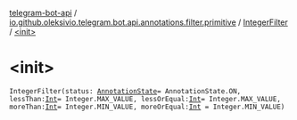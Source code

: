 [telegram-bot-api](../../index.md) / [io.github.oleksivio.telegram.bot.api.annotations.filter.primitive](../index.md) / [IntegerFilter](index.md) / [&lt;init&gt;](./-init-.md)

# &lt;init&gt;

`IntegerFilter(status: `[`AnnotationState`](../../io.github.oleksivio.telegram.bot.api.model.annotation/-annotation-state/index.md)` = AnnotationState.ON, lessThan: `[`Int`](https://kotlinlang.org/api/latest/jvm/stdlib/kotlin/-int/index.html)` = Integer.MAX_VALUE, lessOrEqual: `[`Int`](https://kotlinlang.org/api/latest/jvm/stdlib/kotlin/-int/index.html)` = Integer.MAX_VALUE, moreThan: `[`Int`](https://kotlinlang.org/api/latest/jvm/stdlib/kotlin/-int/index.html)` = Integer.MIN_VALUE, moreOrEqual: `[`Int`](https://kotlinlang.org/api/latest/jvm/stdlib/kotlin/-int/index.html)` = Integer.MIN_VALUE)`